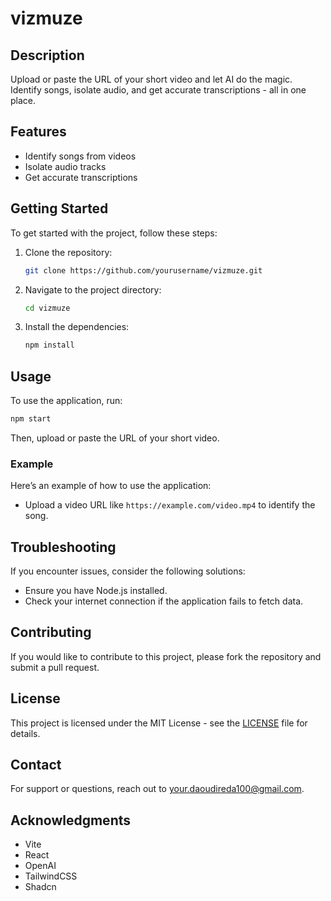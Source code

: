 # vizmuze

## Description
Upload or paste the URL of your short video and let AI do the magic. Identify songs, isolate audio, and get accurate transcriptions - all in one place.

## Features
- Identify songs from videos
- Isolate audio tracks
- Get accurate transcriptions


## Getting Started
To get started with the project, follow these steps:

1. Clone the repository:
   ```bash
   git clone https://github.com/yourusername/vizmuze.git
   ```
2. Navigate to the project directory:
   ```bash
   cd vizmuze
   ```
3. Install the dependencies:
   ```bash
   npm install
   ```

## Usage
To use the application, run:

```bash
npm start
```

Then, upload or paste the URL of your short video.

### Example
Here’s an example of how to use the application:
- Upload a video URL like `https://example.com/video.mp4` to identify the song.

## Troubleshooting
If you encounter issues, consider the following solutions:
- Ensure you have Node.js installed.
- Check your internet connection if the application fails to fetch data.

## Contributing
If you would like to contribute to this project, please fork the repository and submit a pull request.

## License
This project is licensed under the MIT License - see the [LICENSE](LICENSE) file for details.

## Contact
For support or questions, reach out to [your.daoudireda100@gmail.com](mailto:your.daoudireda100@gmail.com).

## Acknowledgments
- Vite
- React
- OpenAI
- TailwindCSS
- Shadcn
